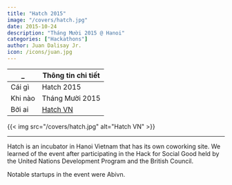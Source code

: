 ```yaml
---
title: "Hatch 2015"
image: "/covers/hatch.jpg"
date: 2015-10-24
description: "Tháng Mười 2015 @ Hanoi"
categories: ["Hackathons"]
author: Juan Dalisay Jr.
icon: /icons/juan.jpg
---
```




_ | Thông tin chi tiết
--- | ---
Cái gì | Hatch 2015
Khi nào | Tháng Mười 2015
Bởi ai | [Hatch VN](https://www.hatch.vn)

{{< img src="/covers/hatch.jpg" alt="Hatch VN" >}}

---


Hatch is an incubator in Hanoi Vietnam that has its own coworking site. We learned of the event after participating in the Hack for Social Good held by the United Nations Development Program  and the British Council. 

Notable startups in the event were Abivn. 
